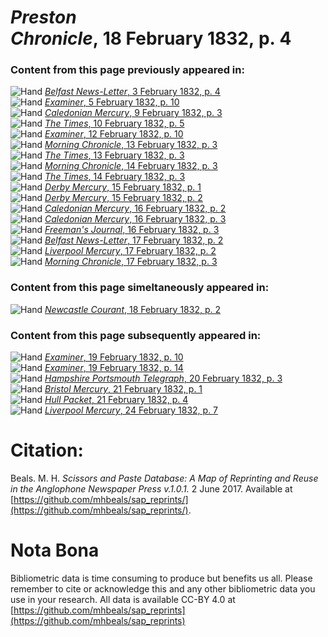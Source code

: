 # *Preston Chronicle*, 18 February 1832, p. 4  
  
### Content from this page previously appeared in:  
![Hand](http://scissorsandpaste.net/wp-content/uploads/2017/06/smallhandpointer.png) [*Belfast News-Letter*, 3 February 1832, p. 4](https://mhbeals.github.io/sap_html/Belfast-News-Letter/Belfast-News-Letter-3-February-1832-p-4)  
![Hand](http://scissorsandpaste.net/wp-content/uploads/2017/06/smallhandpointer.png) [*Examiner*, 5 February 1832, p. 10](https://mhbeals.github.io/sap_html/Examiner/Examiner-5-February-1832-p-10)  
![Hand](http://scissorsandpaste.net/wp-content/uploads/2017/06/smallhandpointer.png) [*Caledonian Mercury*, 9 February 1832, p. 3](https://mhbeals.github.io/sap_html/Caledonian-Mercury/Caledonian-Mercury-9-February-1832-p-3)  
![Hand](http://scissorsandpaste.net/wp-content/uploads/2017/06/smallhandpointer.png) [*The Times*, 10 February 1832, p. 5](https://mhbeals.github.io/sap_html/The-Times/The-Times-10-February-1832-p-5)  
![Hand](http://scissorsandpaste.net/wp-content/uploads/2017/06/smallhandpointer.png) [*Examiner*, 12 February 1832, p. 10](https://mhbeals.github.io/sap_html/Examiner/Examiner-12-February-1832-p-10)  
![Hand](http://scissorsandpaste.net/wp-content/uploads/2017/06/smallhandpointer.png) [*Morning Chronicle*, 13 February 1832, p. 3](https://mhbeals.github.io/sap_html/Morning-Chronicle/Morning-Chronicle-13-February-1832-p-3)  
![Hand](http://scissorsandpaste.net/wp-content/uploads/2017/06/smallhandpointer.png) [*The Times*, 13 February 1832, p. 3](https://mhbeals.github.io/sap_html/The-Times/The-Times-13-February-1832-p-3)  
![Hand](http://scissorsandpaste.net/wp-content/uploads/2017/06/smallhandpointer.png) [*Morning Chronicle*, 14 February 1832, p. 3](https://mhbeals.github.io/sap_html/Morning-Chronicle/Morning-Chronicle-14-February-1832-p-3)  
![Hand](http://scissorsandpaste.net/wp-content/uploads/2017/06/smallhandpointer.png) [*The Times*, 14 February 1832, p. 3](https://mhbeals.github.io/sap_html/The-Times/The-Times-14-February-1832-p-3)  
![Hand](http://scissorsandpaste.net/wp-content/uploads/2017/06/smallhandpointer.png) [*Derby Mercury*, 15 February 1832, p. 1](https://mhbeals.github.io/sap_html/Derby-Mercury/Derby-Mercury-15-February-1832-p-1)  
![Hand](http://scissorsandpaste.net/wp-content/uploads/2017/06/smallhandpointer.png) [*Derby Mercury*, 15 February 1832, p. 2](https://mhbeals.github.io/sap_html/Derby-Mercury/Derby-Mercury-15-February-1832-p-2)  
![Hand](http://scissorsandpaste.net/wp-content/uploads/2017/06/smallhandpointer.png) [*Caledonian Mercury*, 16 February 1832, p. 2](https://mhbeals.github.io/sap_html/Caledonian-Mercury/Caledonian-Mercury-16-February-1832-p-2)  
![Hand](http://scissorsandpaste.net/wp-content/uploads/2017/06/smallhandpointer.png) [*Caledonian Mercury*, 16 February 1832, p. 3](https://mhbeals.github.io/sap_html/Caledonian-Mercury/Caledonian-Mercury-16-February-1832-p-3)  
![Hand](http://scissorsandpaste.net/wp-content/uploads/2017/06/smallhandpointer.png) [*Freeman's Journal*, 16 February 1832, p. 3](https://mhbeals.github.io/sap_html/Freeman's-Journal/Freeman's-Journal-16-February-1832-p-3)  
![Hand](http://scissorsandpaste.net/wp-content/uploads/2017/06/smallhandpointer.png) [*Belfast News-Letter*, 17 February 1832, p. 2](https://mhbeals.github.io/sap_html/Belfast-News-Letter/Belfast-News-Letter-17-February-1832-p-2)  
![Hand](http://scissorsandpaste.net/wp-content/uploads/2017/06/smallhandpointer.png) [*Liverpool Mercury*, 17 February 1832, p. 2](https://mhbeals.github.io/sap_html/Liverpool-Mercury/Liverpool-Mercury-17-February-1832-p-2)  
![Hand](http://scissorsandpaste.net/wp-content/uploads/2017/06/smallhandpointer.png) [*Morning Chronicle*, 17 February 1832, p. 3](https://mhbeals.github.io/sap_html/Morning-Chronicle/Morning-Chronicle-17-February-1832-p-3)  
  
### Content from this page simeltaneously appeared in:  
![Hand](http://scissorsandpaste.net/wp-content/uploads/2017/06/smallhandpointer.png) [*Newcastle Courant*, 18 February 1832, p. 2](https://mhbeals.github.io/sap_html/Newcastle-Courant/Newcastle-Courant-18-February-1832-p-2)  
  
### Content from this page subsequently appeared in:  
![Hand](http://scissorsandpaste.net/wp-content/uploads/2017/06/smallhandpointer.png) [*Examiner*, 19 February 1832, p. 10](https://mhbeals.github.io/sap_html/Examiner/Examiner-19-February-1832-p-10)  
![Hand](http://scissorsandpaste.net/wp-content/uploads/2017/06/smallhandpointer.png) [*Examiner*, 19 February 1832, p. 14](https://mhbeals.github.io/sap_html/Examiner/Examiner-19-February-1832-p-14)  
![Hand](http://scissorsandpaste.net/wp-content/uploads/2017/06/smallhandpointer.png) [*Hampshire Portsmouth Telegraph*, 20 February 1832, p. 3](https://mhbeals.github.io/sap_html/Hampshire-Portsmouth-Telegraph/Hampshire-Portsmouth-Telegraph-20-February-1832-p-3)  
![Hand](http://scissorsandpaste.net/wp-content/uploads/2017/06/smallhandpointer.png) [*Bristol Mercury*, 21 February 1832, p. 1](https://mhbeals.github.io/sap_html/Bristol-Mercury/Bristol-Mercury-21-February-1832-p-1)  
![Hand](http://scissorsandpaste.net/wp-content/uploads/2017/06/smallhandpointer.png) [*Hull Packet*, 21 February 1832, p. 4](https://mhbeals.github.io/sap_html/Hull-Packet/Hull-Packet-21-February-1832-p-4)  
![Hand](http://scissorsandpaste.net/wp-content/uploads/2017/06/smallhandpointer.png) [*Liverpool Mercury*, 24 February 1832, p. 7](https://mhbeals.github.io/sap_html/Liverpool-Mercury/Liverpool-Mercury-24-February-1832-p-7)  


# Citation: 

Beals. M. H. *Scissors and Paste Database: A Map of Reprinting and Reuse in the Anglophone Newspaper Press v.1.0.1.* 2 June 2017. Available at [https://github.com/mhbeals/sap_reprints/](https://github.com/mhbeals/sap_reprints/). 

# Nota Bona

Bibliometric data is time consuming to produce but benefits us all. Please remember to cite or acknowledge this and any other bibliometric data you use in your research. All data is available CC-BY 4.0 at [https://github.com/mhbeals/sap_reprints](https://github.com/mhbeals/sap_reprints)